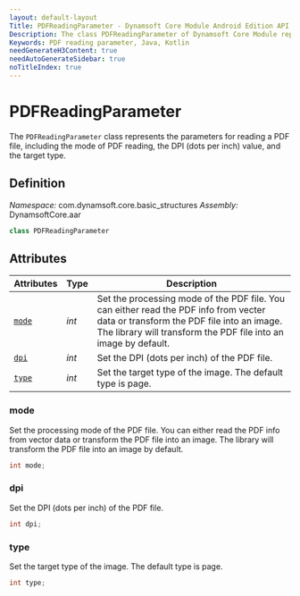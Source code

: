```yaml
---
layout: default-layout
Title: PDFReadingParameter - Dynamsoft Core Module Android Edition API Reference
Description: The class PDFReadingParameter of Dynamsoft Core Module represents the parameters for reading a PDF file, including the mode of PDF reading, the DPI (dots per inch) value, and the target type.
Keywords: PDF reading parameter, Java, Kotlin
needGenerateH3Content: true
needAutoGenerateSidebar: true
noTitleIndex: true
---
```


# PDFReadingParameter

The `PDFReadingParameter` class represents the parameters for reading a PDF file, including the mode of PDF reading, the DPI (dots per inch) value, and the target type.

## Definition

*Namespace:* com.dynamsoft.core.basic_structures
*Assembly:* DynamsoftCore.aar

```java
class PDFReadingParameter
```

## Attributes

| Attributes | Type | Description |
| ---------- | ---- | ----------- |
| [`mode`](#mode) | *int* | Set the processing mode of the PDF file. You can either read the PDF info from vecter data or transform the PDF file into an image. The library will transform the PDF file into an image by default. |
| [`dpi`](#dpi) | *int* | Set the DPI (dots per inch) of the PDF file. |
| [`type`](#type) | *int* | Set the target type of the image. The default type is page. |

### mode

Set the processing mode of the PDF file. You can either read the PDF info from vector data or transform the PDF file into an image. The library will transform the PDF file into an image by default.

```java
int mode;
```

### dpi

Set the DPI (dots per inch) of the PDF file.

```java
int dpi;
```

### type

Set the target type of the image. The default type is page.

```java
int type;
```

